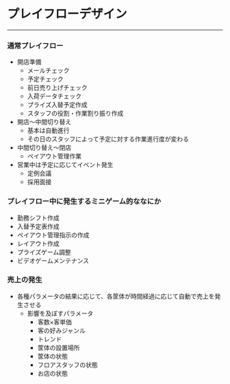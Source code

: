 # プレイフローデザイン

---

<div id="Generally"></div>

### 通常プレイフロー
- 開店準備
  - メールチェック
  - 予定チェック
  - 前日売り上げチェック
  - 入荷データチェック
  - プライズ入替予定作成
  - スタッフの役割・作業割り振り作成
- 開店～中間切り替え
  - 基本は自動進行
  - その日のスタッフによって予定に対する作業進行度が変わる
- 中間切り替え～閉店
  - ペイアウト管理作業
- 営業中は予定に応じてイベント発生
  - 定例会議
  - 採用面接



<div id="MiniGames"></div>

### プレイフロー中に発生するミニゲーム的ななにか
- 勤務シフト作成
- 入替予定表作成
- ペイアウト管理指示の作成
- レイアウト作成
- プライズゲーム調整
- ビデオゲームメンテナンス



<div id="Result"></div>

### 売上の発生
- 各種パラメータの結果に応じて、各筐体が時間経過に応じて自動で売上を発生させる
  - 影響を及ぼすパラメータ
    - 客数×客単価
    - 客の好みジャンル
    - トレンド
    - 筐体の設置場所
    - 筐体の状態
    - フロアスタッフの状態
    - お店の状態
